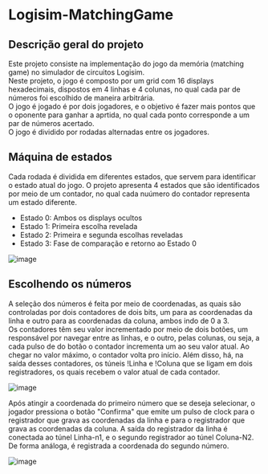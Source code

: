 # Logisim-MatchingGame

## Descrição geral do projeto
Este projeto consiste na implementação do jogo da memória (matching game) no simulador de circuitos Logisim.  
Neste projeto, o jogo é composto por um grid com 16 displays hexadecimais, dispostos em 4 linhas e 4 colunas, no qual cada par de números foi escolhido de maneira arbitrária.  
O jogo é jogado é por dois jogadores, e o objetivo é fazer mais pontos que o oponente para ganhar a aprtida, no qual cada ponto corresponde a um par de números acertado.  
O jogo é dividido por rodadas alternadas entre os jogadores.

## Máquina de estados
Cada rodada é dividida em diferentes estados, que servem para identificar o estado atual do jogo. O projeto apresenta 4 estados que são identificados por meio de um contador, no qual cada nuúmero do contador representa um estado diferente.

* Estado 0: Ambos os displays ocultos
* Estado 1: Primeira escolha revelada
* Estado 2: Primeira e segunda escolhas reveladas
* Estado 3: Fase de comparação e retorno ao Estado 0  

![image](https://github.com/user-attachments/assets/abaa8cb2-cc42-471d-aaa2-25c955e0b82e)

## Escolhendo os números
A seleção dos números é feita por meio de coordenadas, as quais são controladas por dois contadores de dois bits, um para as coordenadas da linha e outro para as coordenadas da coluna, ambos indo de 0 a 3.  
Os contadores têm seu valor incrementado por meio de dois botões, um responsável por navegar entre as linhas, e o outro, pelas colunas, ou seja, a cada pulso de do botão o contador incrementa um ao seu valor atual. Ao chegar no valor máximo, o contador volta pro início. Além disso, há, na saída desses contadores, os túneis !Linha e !Coluna que se ligam em dois registradores, os quais recebem o valor atual de cada contador.    

![image](https://github.com/user-attachments/assets/8f860c5a-bd1c-4163-a2d6-7e987344a1cb)

Após atingir a coordenada do primeiro número que se deseja selecionar, o jogador pressiona o botão "Confirma" que emite um pulso de clock para o registrador que grava as coordenadas da linha e para o registrador que grava as coordenadas da coluna.
A saída do registrador da linha é conectada ao túnel Linha-n1, e o segundo registrador ao túnel Coluna-N2. De forma análoga, é registrada a coordenada do segundo número.  

![image](https://github.com/user-attachments/assets/fcfcc7c5-db58-4f41-80f3-9166dbc280a7)

